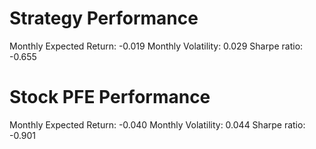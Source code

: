 # Strategy Performance
Monthly Expected Return: -0.019
Monthly Volatility: 0.029
Sharpe ratio: -0.655
# Stock PFE Performance
Monthly Expected Return: -0.040
Monthly Volatility: 0.044
Sharpe ratio: -0.901
